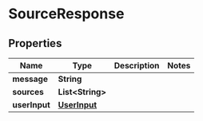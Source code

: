 

# SourceResponse


## Properties

| Name | Type | Description | Notes |
|------------ | ------------- | ------------- | -------------|
|**message** | **String** |  |  |
|**sources** | **List&lt;String&gt;** |  |  |
|**userInput** | [**UserInput**](UserInput.md) |  |  |



